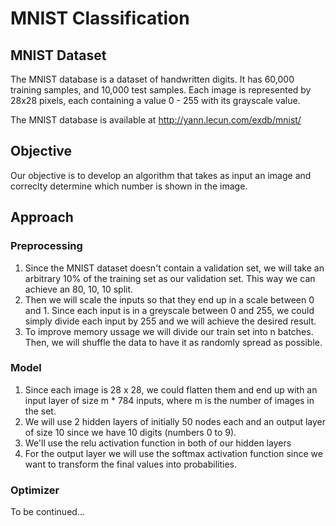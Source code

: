 # MNIST Classification

 ## MNIST Dataset

The MNIST database is a dataset of handwritten digits. It has 60,000 training samples, and 10,000 test samples. Each image is represented by 28x28 pixels, each
containing a value 0 - 255 with its grayscale value.

The MNIST database is available at http://yann.lecun.com/exdb/mnist/

## Objective

Our objective is to develop an algorithm that takes as input an image and correclty determine which number is shown in the image.

## Approach

### Preprocessing

1. Since the MNIST dataset doesn't contain a validation set, we will take an arbitrary 10% of the training set as our validation set. This way we can achieve an 80, 10, 10 split.
2. Then we will scale the inputs so that they end up in a scale between 0 and 1. Since each input is in a greyscale between 0 and 255, we could simply divide each input by 255 and we will achieve the desired result. 
3. To improve memory ussage we will divide our train set into n batches. Then, we will shuffle the data to have it as randomly spread as possible.

### Model

1. Since each image is 28 x 28, we could flatten them and end up with an input layer of size m * 784 inputs, where m is the number of images in the set.
2. We will use 2 hidden layers of initially 50 nodes each and an output layer of size 10 since we have 10 digits (numbers 0 to 9).
3. We'll use the relu activation function in both of our hidden layers 
4. For the output layer we will use the softmax activation function since we want to transform the final values into probabilities.

### Optimizer

To be continued...
